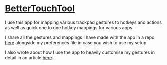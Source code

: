 # [BetterTouchTool](https://www.boastr.net)
I use this app for mapping various trackpad gestures to hotkeys and actions as well as quick one to one hotkey mappings for various apps. 

I share all the gestures and mappings I have made with the app in a repo [here](https://github.com/nikitavoloboev/my-btt) alongside my preferences file in case you wish to use my setup.

I also wrote about how I use the app to heavily customise my gestures in detail in an article [here](https://medium.com/@NikitaVoloboev/take-control-of-your-touchpad-on-macos-45c581f542e0#.7n1ye6vze). 

